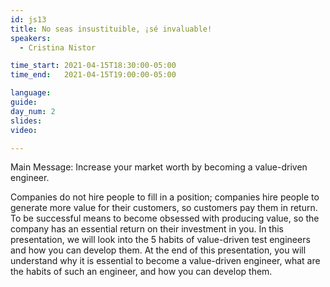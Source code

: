 ```yaml
---
id: js13
title: No seas insustituible, ¡sé invaluable!
speakers:
  - Cristina Nistor

time_start: 2021-04-15T18:30:00-05:00
time_end:   2021-04-15T19:00:00-05:00

language: 
guide:
day_num: 2
slides: 
video: 

---
```


Main Message: Increase your market worth by becoming a value-driven engineer.

Companies do not hire people to fill in a position; companies hire people to generate more value for their customers, so customers pay them in return.
To be successful means to become obsessed with producing value, so the company has an essential return on their investment in you.
In this presentation, we will look into the 5 habits of value-driven test engineers and how you can develop them.
At the end of this presentation, you will understand why it is essential to become a value-driven engineer, what are the habits of such an engineer, and how you can develop them.



